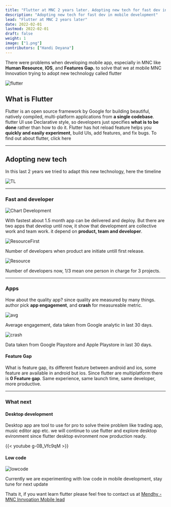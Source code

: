```yaml
---
title: "Flutter at MNC 2 years later. Adopting new tech for fast dev in mobile development"
description: "Adopting new tech for fast dev in mobile development"
lead: "Flutter at MNC 2 years later"
date: 2022-02-01
lastmod: 2022-02-01
draft: false
weight: 1
image: ["1.png"]
contributors: ["Handi Deyana"]
---
```



There were problems when developing mobile app, especially in MNC like **Human Resource**, **IOS**, and **Features Gap.** to solve that we at mobile MNC Innovation trying to adopt new technology called flutter

![flutter](1.jpeg)

## What is Flutter

Flutter is an open source framework by Google for building beautiful, natively compiled, multi-platform applications from **a single codebase**. flutter UI use Declarative style, so developers just specifies **what is to be done** rather than how to do it. Flutter has hot reload feature helps you **quickly and easily experiment**, build UIs, add features, and fix bugs. To find out about flutter, click here

---

## Adopting new tech

In this last 2 years we tried to adapt this new technology, here the timeline

![TL](2.jpeg)

---

### Fast and developer


![Chart Development](3.jpeg)

With fastest about 1.5 month app can be delivered and deploy. But there are two apps that develop until now, it show that development are collective work and team work. it depend on **product, team and developer**.


![ResourceFirst](4.jpeg)

Number of developers when product are initiate untill first release.

![Resource](5.jpeg)

Number of developers now, 1/3 mean one person in charge for 3 projects.

---

### Apps

How about the quality app? since quality are measured by many things. author pick **app engagement**, and **crash** for measureable metric.

![avg](6.jpeg)

Average engagement, data taken from Google analytic in last 30 days. 

![crash](7.jpeg)

Data taken from Google Playstore and Apple Playstore in last 30 days.

#### Feature Gap

What is feature gap, its different feature between android and ios, some feature are available in android but ios. Since flutter are multiplatform there is **0 Feature gap**. Same experience, same launch time, same developer, more productive.

---

### What next

#### Desktop development

Desktop app are tool to use for pro to solve theire problem like trading app, music editor app etc. we will continue to use flutter and explore desktop evironment since flutter desktop evironment now production ready.

{{< youtube g-0B_Vfc9qM >}}

#### Low code

![lowcode](8.jpeg)

Currently we are experimenting with low code in mobile development, stay tune for next update

Thats it, if you want learn flutter please feel free to contact us at [Mendhy - MNC Innvoation Mobile lead](mailto:mendhy.galuh@mncgroup.com)